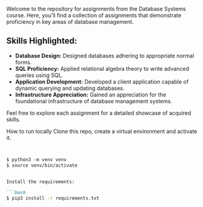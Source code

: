 Welcome to the repository for assignments from the Database Systems course. Here, you'll find a collection of assignments that demonstrate proficiency in key areas of database management.

## Skills Highlighted:
- **Database Design:** Designed databases adhering to appropriate normal forms.
- **SQL Proficiency:** Applied relational algebra theory to write advanced queries using SQL.
- **Application Development:** Developed a client application capable of dynamic querying and updating databases.
- **Infrastructure Appreciation:** Gained an appreciation for the foundational infrastructure of database management systems.

Feel free to explore each assignment for a detailed showcase of acquired skills.

How to run locally
Clone this repo, create a virtual environment and activate it.

```markdown


$ python3 -m venv venv
$ source venv/bin/activate


Install the requirements:

```bash
$ pip3 install -r requirements.txt
```

